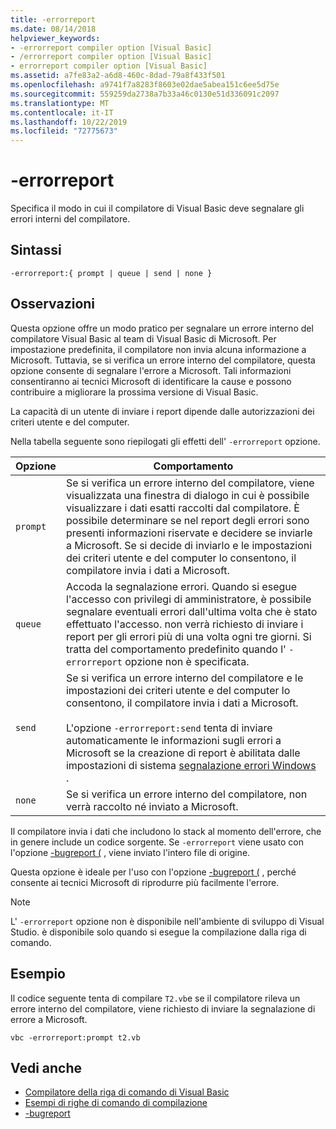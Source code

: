 ```yaml
---
title: -errorreport
ms.date: 08/14/2018
helpviewer_keywords:
- -errorreport compiler option [Visual Basic]
- /errorreport compiler option [Visual Basic]
- errorreport compiler option [Visual Basic]
ms.assetid: a7fe83a2-a6d8-460c-8dad-79a8f433f501
ms.openlocfilehash: a9741f7a8283f8603e02dae5abea151c6ee5d75e
ms.sourcegitcommit: 559259da2738a7b33a46c0130e51d336091c2097
ms.translationtype: MT
ms.contentlocale: it-IT
ms.lasthandoff: 10/22/2019
ms.locfileid: "72775673"
---
```

# <a name="-errorreport"></a>-errorreport

Specifica il modo in cui il compilatore di Visual Basic deve segnalare gli errori interni del compilatore.

## <a name="syntax"></a>Sintassi

```console
-errorreport:{ prompt | queue | send | none }
```

## <a name="remarks"></a>Osservazioni

Questa opzione offre un modo pratico per segnalare un errore interno del compilatore Visual Basic al team di Visual Basic di Microsoft. Per impostazione predefinita, il compilatore non invia alcuna informazione a Microsoft. Tuttavia, se si verifica un errore interno del compilatore, questa opzione consente di segnalare l'errore a Microsoft. Tali informazioni consentiranno ai tecnici Microsoft di identificare la cause e possono contribuire a migliorare la prossima versione di Visual Basic.

La capacità di un utente di inviare i report dipende dalle autorizzazioni dei criteri utente e del computer.

Nella tabella seguente sono riepilogati gli effetti dell' `-errorreport` opzione.

|Opzione|Comportamento|
|---|---|
|`prompt`|Se si verifica un errore interno del compilatore, viene visualizzata una finestra di dialogo in cui è possibile visualizzare i dati esatti raccolti dal compilatore. È possibile determinare se nel report degli errori sono presenti informazioni riservate e decidere se inviarle a Microsoft. Se si decide di inviarlo e le impostazioni dei criteri utente e del computer lo consentono, il compilatore invia i dati a Microsoft.|
|`queue`|Accoda la segnalazione errori. Quando si esegue l'accesso con privilegi di amministratore, è possibile segnalare eventuali errori dall'ultima volta che è stato effettuato l'accesso. non verrà richiesto di inviare i report per gli errori più di una volta ogni tre giorni. Si tratta del comportamento predefinito quando l' `-errorreport` opzione non è specificata.|
|`send`|Se si verifica un errore interno del compilatore e le impostazioni dei criteri utente e del computer lo consentono, il compilatore invia i dati a Microsoft.<br /><br /> L'opzione `-errorreport:send` tenta di inviare automaticamente le informazioni sugli errori a Microsoft se la creazione di report è abilitata dalle impostazioni di sistema [segnalazione errori Windows](/windows/desktop/wer/windows-error-reporting) . |
|`none`|Se si verifica un errore interno del compilatore, non verrà raccolto né inviato a Microsoft.|

Il compilatore invia i dati che includono lo stack al momento dell'errore, che in genere include un codice sorgente. Se `-errorreport` viene usato con l'opzione [-bugreport (](../../../visual-basic/reference/command-line-compiler/bugreport.md) , viene inviato l'intero file di origine.

Questa opzione è ideale per l'uso con l'opzione [-bugreport (](../../../visual-basic/reference/command-line-compiler/bugreport.md) , perché consente ai tecnici Microsoft di riprodurre più facilmente l'errore.

> [!NOTE]
> L' `-errorreport` opzione non è disponibile nell'ambiente di sviluppo di Visual Studio. è disponibile solo quando si esegue la compilazione dalla riga di comando.

## <a name="example"></a>Esempio

Il codice seguente tenta di compilare `T2.vb`e se il compilatore rileva un errore interno del compilatore, viene richiesto di inviare la segnalazione di errore a Microsoft.

```console
vbc -errorreport:prompt t2.vb
```

## <a name="see-also"></a>Vedi anche

- [Compilatore della riga di comando di Visual Basic](../../../visual-basic/reference/command-line-compiler/index.md)
- [Esempi di righe di comando di compilazione](../../../visual-basic/reference/command-line-compiler/sample-compilation-command-lines.md)
- [-bugreport](../../../visual-basic/reference/command-line-compiler/bugreport.md)
